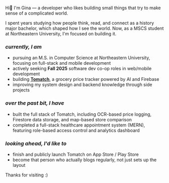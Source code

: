 Hi🙋 I'm Gina — a developer who likes building small things that try to make sense of a complicated world.

I spent years studying how people think, read, and connect as a history major bachelor, which shaped how I see the world. Now, as a MSCS student at Northeastern University, I'm focused on building it.


### _currently, I am_

- pursuing an M.S. in Computer Science at Northeastern University, focusing on full-stack and mobile development
- actively seeking **Fall 2025** software dev co-op roles in web/mobile development
- building [**Tomatch**](https://github.com/the-tomato-king/Tomatch), a grocery price tracker powered by AI and Firebase
- improving my system design and backend knowledge through side projects

### _over the past bit, I have_

- built the full stack of Tomatch, including OCR-based price logging, Firestore data storage, and map-based store comparison
- completed a full-stack healthcare appointment system (MERN), featuring role-based access control and analytics dashboard


### _looking ahead, I'd like to_

- finish and publicly launch Tomatch on App Store / Play Store
- become that person who actually blogs regularly, not just sets up the layout


Thanks for visiting :)  

